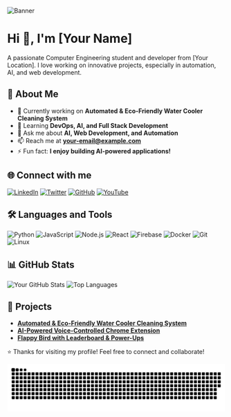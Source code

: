 ![Banner](https://your-banner-image-url.com)

# Hi 👋, I'm [Your Name]

A passionate Computer Engineering student and developer from [Your Location]. I love working on innovative projects, especially in automation, AI, and web development.

## 🚀 About Me

- 🔭 Currently working on **Automated & Eco-Friendly Water Cooler Cleaning System**
- 🌱 Learning **DevOps, AI, and Full Stack Development**
- 💬 Ask me about **AI, Web Development, and Automation**
- 📫 Reach me at **your-email@example.com**
- ⚡ Fun fact: **I enjoy building AI-powered applications!**

## 🌐 Connect with me
[![LinkedIn](https://img.shields.io/badge/-LinkedIn-blue?style=flat&logo=linkedin)](https://linkedin.com/in/yourprofile)
[![Twitter](https://img.shields.io/badge/-Twitter-blue?style=flat&logo=twitter)](https://twitter.com/yourhandle)
[![GitHub](https://img.shields.io/badge/-GitHub-black?style=flat&logo=github)](https://github.com/KHAN5461)
[![YouTube](https://img.shields.io/badge/-YouTube-red?style=flat&logo=youtube)](https://youtube.com/yourchannel)

## 🛠️ Languages and Tools

![Python](https://img.shields.io/badge/-Python-3776AB?style=flat&logo=python&logoColor=white)
![JavaScript](https://img.shields.io/badge/-JavaScript-F7DF1E?style=flat&logo=javascript&logoColor=black)
![Node.js](https://img.shields.io/badge/-Node.js-339933?style=flat&logo=node.js&logoColor=white)
![React](https://img.shields.io/badge/-React-61DAFB?style=flat&logo=react&logoColor=black)
![Firebase](https://img.shields.io/badge/-Firebase-FFCA28?style=flat&logo=firebase&logoColor=black)
![Docker](https://img.shields.io/badge/-Docker-2496ED?style=flat&logo=docker&logoColor=white)
![Git](https://img.shields.io/badge/-Git-F05032?style=flat&logo=git&logoColor=white)
![Linux](https://img.shields.io/badge/-Linux-FCC624?style=flat&logo=linux&logoColor=black)

## 📊 GitHub Stats
![Your GitHub Stats](https://github-readme-stats.vercel.app/api?username=KHAN5461&show_icons=true&theme=dark)
![Top Languages](https://github-readme-stats.vercel.app/api/top-langs/?username=KHAN5461&layout=compact&theme=dark)

## 🚀 Projects
- **[Automated & Eco-Friendly Water Cooler Cleaning System](https://github.com/KHAN5461/project-link)**
- **[AI-Powered Voice-Controlled Chrome Extension](https://github.com/KHAN5461/project-link)**
- **[Flappy Bird with Leaderboard & Power-Ups](https://github.com/KHAN5461/project-link)**

⭐️ Thanks for visiting my profile! Feel free to connect and collaborate!

<img src="https://raw.githubusercontent.com/KHAN5461/KHAN5461/output/snake.svg" alt="Snake animation" />

###
###
